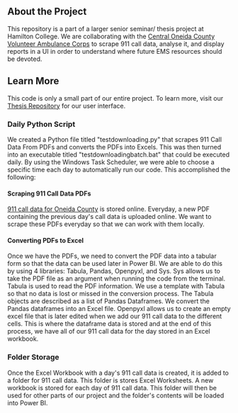 ## About the Project
This repository is a part of a larger senior seminar/ thesis project at Hamilton College. We are collaborating with the [Central Oneida County Volunteer Ambulance Corps](https://www.cocvac.org/) to scrape 911 call data, analyse it, and display reports in a UI in order to understand where future EMS resources should be devoted.


## Learn More
This code is only a small part of our entire project. To learn more, visit our [Thesis Repository](https://github.com/cocvac-hamilton2023/thesis_ui) for our user interface.

### Daily Python Script

We created a Python file titled "testdownloading.py" that scrapes 911 Call Data From PDFs and converts the PDFs into Excels. This was then turned into an executable titled "testdownloadingbatch.bat" that could be executed daily. By using the Windows Task Scheduler, we were able to choose a specific time each day to automatically run our code. This accomplished the following:

#### Scraping 911 Call Data PDFs

[911 call data for Oneida County](https://ocgov.net/departments/emergency-services/911-summary-report/) is stored online. Everyday, a new PDF containing the previous day's call data is uploaded online. We want to scrape these PDFs everyday so that we can work with them locally.

#### Converting PDFs to Excel

Once we have the PDFs, we need to convert the PDF data into a tabular form so that the data can be used later in Power BI. We are able to do this by using 4 libraries: Tabula, Pandas, Openpyxl, and Sys. Sys allows us to take the PDF file as an argument when running the code from the terminal. Tabula is used to read the PDF information. We use a template with Tabula so that no data is lost or missed in the conversion process. The Tabula objects are described as a list of Pandas Dataframes. We convert the Pandas dataframes into an Excel file. Openpyxl allows us to create an empty excel file that is later edited when we add our 911 call data to the different cells. This is where the dataframe data is stored and at the end of this process, we have all of our 911 call data for the day stored in an Excel workbook.

### Folder Storage

Once the Excel Workbook with a day's 911 call data is created, it is added to a folder for 911 call data. This folder is stores Excel Worksheets. A new workbook is stored for each day of 911 call data. This folder will then be used for other parts of our project and the folder's contents will be loaded into Power BI. 
